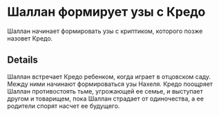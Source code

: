 # Шаллан формирует узы с Кредо
Шаллан начинает формировать узы с криптиком, которого позже назовет Кредо.

## Details
Шаллан встречает Кредо ребенком, когда играет в отцовском саду. Между ними начинают формироваться узы Нахеля. Кредо поощряет Шаллан противостоять тьме, угрожающей ее семье, и выступает другом и товарищем, пока Шаллан страдает от одиночества, а ее родители спорят насчет ее будущего.
